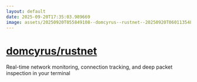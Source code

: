 ```yaml
---
layout: default
date: 2025-09-20T17:35:03.989669
image: assets/20250920T055849108--domcyrus--rustnet--20250920T060113548--cropped.png
---
```


# [domcyrus/rustnet](https://github.com/domcyrus/rustnet)

Real-time network monitoring, connection tracking, and deep packet inspection in your terminal

